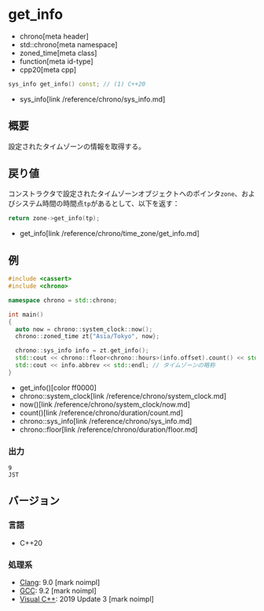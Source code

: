 # get_info
* chrono[meta header]
* std::chrono[meta namespace]
* zoned_time[meta class]
* function[meta id-type]
* cpp20[meta cpp]

```cpp
sys_info get_info() const; // (1) C++20
```
* sys_info[link /reference/chrono/sys_info.md]

## 概要
設定されたタイムゾーンの情報を取得する。


## 戻り値
コンストラクタで設定されたタイムゾーンオブジェクトへのポインタ`zone`、およびシステム時間の時間点`tp`があるとして、以下を返す：

```cpp
return zone->get_info(tp);
```
* get_info[link /reference/chrono/time_zone/get_info.md]


## 例
```cpp example
#include <cassert>
#include <chrono>

namespace chrono = std::chrono;

int main()
{
  auto now = chrono::system_clock::now();
  chrono::zoned_time zt{"Asia/Tokyo", now};

  chrono::sys_info info = zt.get_info();
  std::cout << chrono::floor<chrono::hours>(info.offset).count() << std::endl; // UTCタイムゾーンからの差分時間
  std::cout << info.abbrev << std::endl; // タイムゾーンの略称
}
```
* get_info()[color ff0000]
* chrono::system_clock[link /reference/chrono/system_clock.md]
* now()[link /reference/chrono/system_clock/now.md]
* count()[link /reference/chrono/duration/count.md]
* chrono::sys_info[link /reference/chrono/sys_info.md]
* chrono::floor[link /reference/chrono/duration/floor.md]

### 出力
```
9
JST
```

## バージョン
### 言語
- C++20

### 処理系
- [Clang](/implementation.md#clang): 9.0 [mark noimpl]
- [GCC](/implementation.md#gcc): 9.2 [mark noimpl]
- [Visual C++](/implementation.md#visual_cpp): 2019 Update 3 [mark noimpl]
